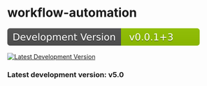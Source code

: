 # workflow-automation

![Badge](./folder/badge.svg)

[![Latest Development Version](https://img.shields.io/badge/version-v5.0-blue)](https://github.com/danielyedaniel/test)

<div class="card">
  <div class="card-content">
    <h3>Latest development version: v5.0
    <p id="latest-version"></p>
  </div>
</div>
